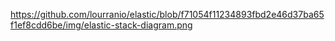 
https://github.com/lourranio/elastic/blob/f71054f11234893fbd2e46d37ba65f1ef8cdd6be/img/elastic-stack-diagram.png
